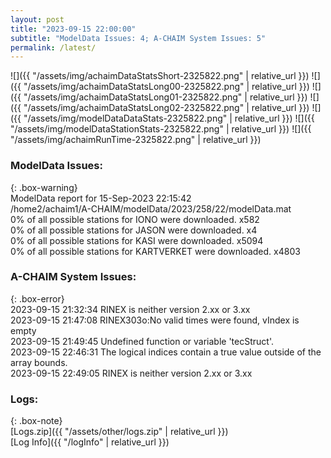 ```yaml
---
layout: post
title: "2023-09-15 22:00:00"
subtitle: "ModelData Issues: 4; A-CHAIM System Issues: 5"
permalink: /latest/
---
```


![]({{ "/assets/img/achaimDataStatsShort-2325822.png" | relative_url }})
![]({{ "/assets/img/achaimDataStatsLong00-2325822.png" | relative_url }})
![]({{ "/assets/img/achaimDataStatsLong01-2325822.png" | relative_url }})
![]({{ "/assets/img/achaimDataStatsLong02-2325822.png" | relative_url }})
![]({{ "/assets/img/modelDataDataStats-2325822.png" | relative_url }})
![]({{ "/assets/img/modelDataStationStats-2325822.png" | relative_url }})
![]({{ "/assets/img/achaimRunTime-2325822.png" | relative_url }})


### ModelData Issues:  
  
{: .box-warning}  
 ModelData report for 15-Sep-2023 22:15:42   
 /home2/achaim1/A-CHAIM/modelData/2023/258/22/modelData.mat   
 0% of all possible stations for IONO were downloaded. x582   
 0% of all possible stations for JASON were downloaded. x4   
 0% of all possible stations for KASI were downloaded. x5094   
 0% of all possible stations for KARTVERKET were downloaded. x4803   
  
### A-CHAIM System Issues:  
  
{: .box-error}  
2023-09-15 21:32:34 RINEX is neither version 2.xx or 3.xx  
2023-09-15 21:47:08 RINEX303o:No valid times were found, vIndex is empty  
2023-09-15 21:49:45 Undefined function or variable 'tecStruct'.  
2023-09-15 22:46:31 The logical indices contain a true value outside of the array bounds.  
2023-09-15 22:49:05 RINEX is neither version 2.xx or 3.xx  

### Logs:  
  
{: .box-note}  
[Logs.zip]({{ "/assets/other/logs.zip" | relative_url }})  
[Log Info]({{ "/logInfo" | relative_url }})  
